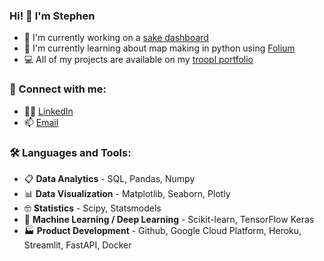 ### Hi! 👋 I'm Stephen

- 🍶 I'm currently working on a [sake dashboard](https://github.com/sevans47/sake_dashboard)
- 📗 I'm currently learning about map making in python using [Folium](https://python-visualization.github.io/folium/)
- 💻 All of my projects are available on my [troopl portfolio](https://troopl.com/sevans47)

### 🤝 Connect with me:

- 👨‍💻 [LinkedIn](https://www.linkedin.com/in/sevans47/)
- 📫 [Email](mailto:stephenpevans47@gmail.com)

### 🛠️ Languages and Tools:

- 📋 **Data Analytics** - SQL, Pandas, Numpy
- 📊 **Data Visualization** - Matplotlib, Seaborn, Plotly
- 🤓 **Statistics** - Scipy, Statsmodels
- 🤖 **Machine Learning / Deep Learning** - Scikit-learn, TensorFlow Keras
- 🏭 **Product Development** - Github, Google Cloud Platform, Heroku, Streamlit, FastAPI, Docker
